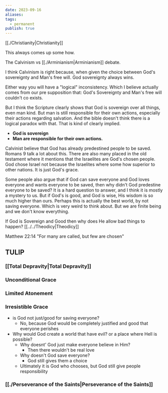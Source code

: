 ```yaml
---
date: 2023-09-16
aliases: 
tags:
  - permanent
publish: true
---
```

[[./Christianity|Christianity]]

This always comes up some how.

The Calvinism vs [[./Arminianism|Arminianism]] debate.

I think Calvinism is right because, when given the choice between God's sovereignty and Man's free will. God sovereignty always wins.

Either way you will have a "logical" inconsistency. Which I believe actually comes from our pre supposition that: God's Sovereignty and Man's free will couldn't co exists.

But I think the Scripture clearly shows that God is sovereign over all things, even man kind. But man is still responsible for their own actions, especially their actions regarding salvation. And the bible doesn't think there is a logical paradox with that. That is kind of clearly implied.

- **God is sovereign**
- **Man are responsible for their own actions.**

Calvinist believe that God has already predestined people to be saved. Romans 9 talk a lot about this. There are also many placed in the old testament where it mentions that the Israelites are God's chosen people. God chose Israel not because the Israelites where some how superior to other nations. It is just God's grace.

Some people also argue that if God can save everyone and God loves everyone and wants everyone to be saved, then why didn't God predestine everyone to be saved? It is a hard question to answer, and I think it is mostly a mystery to us. But if God's is good, and God is wise, His wisdom is so much higher than ours. Perhaps this is actually the best world, by not saving everyone. Which is very weird to think about. But we are finite being and we don't know everything. 


If God is Sovereign and Good then why does He allow bad things to happen? [[../../Theodicy|Theodicy]]


Matthew 22:14 "For many are called, but few are chosen"

## TULIP
### [[Total Depravity|Total Depravity]]

### Unconditional Grace

### Limited Atonement

### Irresistible Grace
- is God not just/good for saving everyone?
	- No, because God would be completely justified and good that everyone perishes
- Why would God create a world that have evil? or a place where Hell is possible?
	- Why doesnt' God just make everyone believe in Him?
		- Then there wouldn't be real love
	- Why doesn't God save everyone?
		- God still gives them a choice
	- Ultimately it is God who chooses, but God still give people responsibility

### [[./Perseverance of the Saints|Perseverance of the Saints]]
